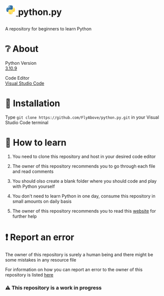 # <a href="https://www.python.org" target="_blank" rel="noreferrer"> <img src="https://raw.githubusercontent.com/devicons/devicon/master/icons/python/python-original.svg" alt="python" width="35" height="35"/> </a> python.py </p> 
A repository for beginners to learn Python

# ❔ About
Python Version  
[3.10.9](https://docs.python.org/3.10/)

Code Editor  
[Visual Studio Code](https://code.visualstudio.com/download) 

# 📁 Installation

Type `git clone https://github.com/FlyAbove/python.py.git` in your Visual Studio Code terminal


# 📖 How to learn
1. You need to clone this repository and host in your desired code editor

2. The owner of this repository recommends you to go through each file and read comments 

3. You should olso create a blank folder where you should code and play with Python yourself

4. You don't need to learn Python in one day, consume this repository in small amounts on daily basis

5. The owner of this repository recommends you to read this [website](https://www.w3schools.com/python/default.asp) for further help

# ❗ Report an error

The owner of this repository is surely a human being and there might be some mistakes in any resource file

For information on how you can report an error to the owner of this repository is listed [here](https://github.com/FlyAbove/python.py/security/policy#reporting-a-bug)

### ⚠ This repository is a work in progress 
